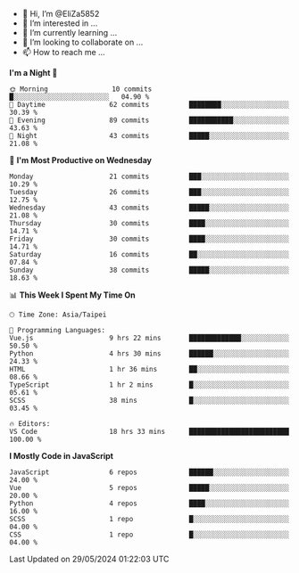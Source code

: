 - 👋 Hi, I’m @EliZa5852
- 👀 I’m interested in ...
- 🌱 I’m currently learning ...
- 💞️ I’m looking to collaborate on ...
- 📫 How to reach me ...

<!--START_SECTION:waka-->
**I'm a Night 🦉** 

```text
🌞 Morning                10 commits          █░░░░░░░░░░░░░░░░░░░░░░░░   04.90 % 
🌆 Daytime                62 commits          ████████░░░░░░░░░░░░░░░░░   30.39 % 
🌃 Evening                89 commits          ███████████░░░░░░░░░░░░░░   43.63 % 
🌙 Night                  43 commits          █████░░░░░░░░░░░░░░░░░░░░   21.08 % 
```
📅 **I'm Most Productive on Wednesday** 

```text
Monday                   21 commits          ███░░░░░░░░░░░░░░░░░░░░░░   10.29 % 
Tuesday                  26 commits          ███░░░░░░░░░░░░░░░░░░░░░░   12.75 % 
Wednesday                43 commits          █████░░░░░░░░░░░░░░░░░░░░   21.08 % 
Thursday                 30 commits          ████░░░░░░░░░░░░░░░░░░░░░   14.71 % 
Friday                   30 commits          ████░░░░░░░░░░░░░░░░░░░░░   14.71 % 
Saturday                 16 commits          ██░░░░░░░░░░░░░░░░░░░░░░░   07.84 % 
Sunday                   38 commits          █████░░░░░░░░░░░░░░░░░░░░   18.63 % 
```


📊 **This Week I Spent My Time On** 

```text
🕑︎ Time Zone: Asia/Taipei

💬 Programming Languages: 
Vue.js                   9 hrs 22 mins       █████████████░░░░░░░░░░░░   50.50 % 
Python                   4 hrs 30 mins       ██████░░░░░░░░░░░░░░░░░░░   24.33 % 
HTML                     1 hr 36 mins        ██░░░░░░░░░░░░░░░░░░░░░░░   08.66 % 
TypeScript               1 hr 2 mins         █░░░░░░░░░░░░░░░░░░░░░░░░   05.61 % 
SCSS                     38 mins             █░░░░░░░░░░░░░░░░░░░░░░░░   03.45 % 

🔥 Editors: 
VS Code                  18 hrs 33 mins      █████████████████████████   100.00 % 
```

**I Mostly Code in JavaScript** 

```text
JavaScript               6 repos             ██████░░░░░░░░░░░░░░░░░░░   24.00 % 
Vue                      5 repos             █████░░░░░░░░░░░░░░░░░░░░   20.00 % 
Python                   4 repos             ████░░░░░░░░░░░░░░░░░░░░░   16.00 % 
SCSS                     1 repo              █░░░░░░░░░░░░░░░░░░░░░░░░   04.00 % 
CSS                      1 repo              █░░░░░░░░░░░░░░░░░░░░░░░░   04.00 % 
```




 Last Updated on 29/05/2024 01:22:03 UTC
<!--END_SECTION:waka-->
